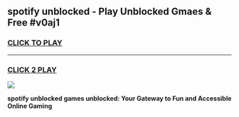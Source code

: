 
## spotify unblocked - Play Unblocked Gmaes & Free #v0aj1
<h3>
<a href="https://news.freeplayer.one?title=spotify_unblocked&ref=24F">CLICK TO PLAY</a></h3>
<hr>

<h3>
<a href="https://news.freeplayer.one?title=spotify_unblocked&ref=24F">CLICK 2 PLAY</a>
  
</h3>

<a href="https://news.freeplayer.one?title=spotify_unblocked&ref=24F/"><img src="https://clearcache.store/games.png"></a>


**spotify unblocked games unblocked: Your Gateway to Fun and Accessible Online Gaming**
